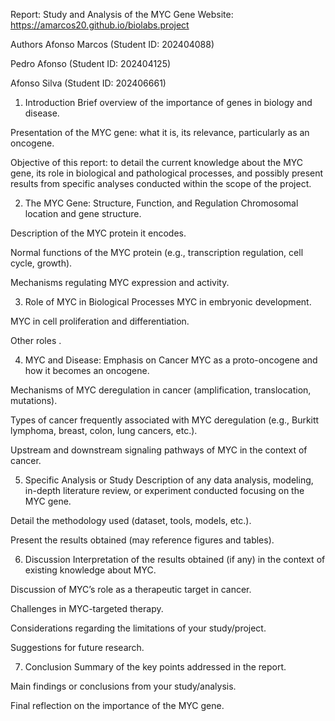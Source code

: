 Report: Study and Analysis of the MYC Gene
Website: https://amarcos20.github.io/biolabs.project

Authors
Afonso Marcos (Student ID: 202404088)

Pedro Afonso (Student ID: 202404125)

Afonso Silva (Student ID: 202406661)

1. Introduction
Brief overview of the importance of genes in biology and disease.

Presentation of the MYC gene: what it is, its relevance, particularly as an oncogene.

Objective of this report: to detail the current knowledge about the MYC gene, its role in biological and pathological processes, and possibly present results from specific analyses conducted within the scope of the project.

2. The MYC Gene: Structure, Function, and Regulation
Chromosomal location and gene structure.

Description of the MYC protein it encodes.

Normal functions of the MYC protein (e.g., transcription regulation, cell cycle, growth).

Mechanisms regulating MYC expression and activity.

3. Role of MYC in Biological Processes
MYC in embryonic development.

MYC in cell proliferation and differentiation.

Other roles .

4. MYC and Disease: Emphasis on Cancer
MYC as a proto-oncogene and how it becomes an oncogene.

Mechanisms of MYC deregulation in cancer (amplification, translocation, mutations).

Types of cancer frequently associated with MYC deregulation (e.g., Burkitt lymphoma, breast, colon, lung cancers, etc.).

Upstream and downstream signaling pathways of MYC in the context of cancer.

5. Specific Analysis or Study 
Description of any data analysis, modeling, in-depth literature review, or experiment conducted focusing on the MYC gene.

Detail the methodology used (dataset, tools, models, etc.).

Present the results obtained (may reference figures and tables).

6. Discussion
Interpretation of the results obtained (if any) in the context of existing knowledge about MYC.

Discussion of MYC’s role as a therapeutic target in cancer.

Challenges in MYC-targeted therapy.

Considerations regarding the limitations of your study/project.

Suggestions for future research.

7. Conclusion
Summary of the key points addressed in the report.

Main findings or conclusions from your study/analysis.

Final reflection on the importance of the MYC gene.
